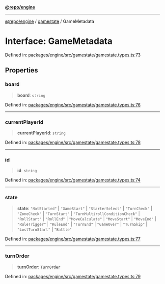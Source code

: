 [**@repo/engine**](../../README.md)

***

[@repo/engine](../../modules.md) / [gamestate](../README.md) / GameMetadata

# Interface: GameMetadata

Defined in: [packages/engine/src/gamestate/gamestate.types.ts:73](https://github.com/alexqguo/drinking-board-game-v3/blob/4f69b8a1b2b5f97159c705ca0c84ae01560eec1b/packages/engine/src/gamestate/gamestate.types.ts#L73)

## Properties

### board

> **board**: `string`

Defined in: [packages/engine/src/gamestate/gamestate.types.ts:76](https://github.com/alexqguo/drinking-board-game-v3/blob/4f69b8a1b2b5f97159c705ca0c84ae01560eec1b/packages/engine/src/gamestate/gamestate.types.ts#L76)

***

### currentPlayerId

> **currentPlayerId**: `string`

Defined in: [packages/engine/src/gamestate/gamestate.types.ts:78](https://github.com/alexqguo/drinking-board-game-v3/blob/4f69b8a1b2b5f97159c705ca0c84ae01560eec1b/packages/engine/src/gamestate/gamestate.types.ts#L78)

***

### id

> **id**: `string`

Defined in: [packages/engine/src/gamestate/gamestate.types.ts:74](https://github.com/alexqguo/drinking-board-game-v3/blob/4f69b8a1b2b5f97159c705ca0c84ae01560eec1b/packages/engine/src/gamestate/gamestate.types.ts#L74)

***

### state

> **state**: `"NotStarted"` \| `"GameStart"` \| `"StarterSelect"` \| `"TurnCheck"` \| `"ZoneCheck"` \| `"TurnStart"` \| `"TurnMultirollConditionCheck"` \| `"RollStart"` \| `"RollEnd"` \| `"MoveCalculate"` \| `"MoveStart"` \| `"MoveEnd"` \| `"RuleTrigger"` \| `"RuleEnd"` \| `"TurnEnd"` \| `"GameOver"` \| `"TurnSkip"` \| `"LostTurnStart"` \| `"Battle"`

Defined in: [packages/engine/src/gamestate/gamestate.types.ts:77](https://github.com/alexqguo/drinking-board-game-v3/blob/4f69b8a1b2b5f97159c705ca0c84ae01560eec1b/packages/engine/src/gamestate/gamestate.types.ts#L77)

***

### turnOrder

> **turnOrder**: [`TurnOrder`](../enumerations/TurnOrder.md)

Defined in: [packages/engine/src/gamestate/gamestate.types.ts:79](https://github.com/alexqguo/drinking-board-game-v3/blob/4f69b8a1b2b5f97159c705ca0c84ae01560eec1b/packages/engine/src/gamestate/gamestate.types.ts#L79)

